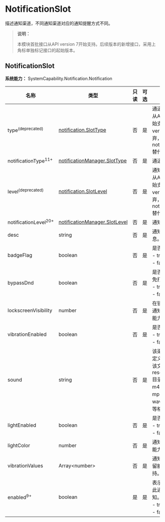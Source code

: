 # NotificationSlot
<!--Kit: Notification Kit-->
<!--Subsystem: Notification-->
<!--Owner: @michael_woo888-->
<!--Designer: @dongqingran; @wulong158-->
<!--Tester: @wanghong1997-->
<!--Adviser: @fang-jinxu-->

描述通知渠道，不同通知渠道对应的通知提醒方式不同。

> **说明：**
>
> 本模块首批接口从API version 7开始支持。后续版本的新增接口，采用上角标单独标记接口的起始版本。

## NotificationSlot

**系统能力：** SystemCapability.Notification.Notification

| 名称                 | 类型                 | 只读 | 可选 | 说明                   |
| -------------------- | ---------------------|---- | --- |----------------------|
| type<sup>(deprecated)</sup> | [notification.SlotType](js-apis-notification.md#slottype) | 否 | 是  | 通道类型。<br>从API version 7开始支持，从API version 11开始废弃，建议使用notificationType替代。                |
| notificationType<sup>11+</sup>                 | [notificationManager.SlotType](js-apis-notificationManager.md#slottype) | 否 | 是  | 通道类型。                |
| level<sup>(deprecated)</sup> | [notification.SlotLevel](js-apis-notificationManager.md#slotlevel) | 否 | 是  | 通知级别。<br>从API version 7开始支持，从API version 20开始废弃，建议使用notificationLevel替代。 |
| notificationLevel<sup>20+</sup>                 | [notificationManager.SlotLevel](js-apis-notificationManager.md#slotlevel) | 否 | 是  | 通知级别。                |
| desc                 | string                | 否 | 是  | 通知渠道描述信息。            |
| badgeFlag            | boolean               | 否 | 是  | 是否显示角标。<br> - true：是。<br> - false：否。              |
| bypassDnd            | boolean               | 否 | 是  | 是否在系统中绕过免打扰模式。<br> - true：是。<br> - false：否。       |
| lockscreenVisibility | number                | 否 | 是  | 在锁定屏幕上显示通知的模式。预留能力，暂不支持。       |
| vibrationEnabled     | boolean               | 否 | 是  | 是否可振动。<br> - true：是。<br> - false：否。               |
| sound                | string                | 否 | 是  | 该渠道的通知的自定义铃声文件名。该文件放在resources/rawfile目录下，支持m4a、aac、mp3、ogg、wav、flac、amr等格式。               |
| lightEnabled         | boolean               | 否 | 是  | 是否闪灯。<br> - true：是。<br> - false：否。                |
| lightColor           | number                | 否 | 是  | 通知灯颜色。预留能力，暂不支持。               |
| vibrationValues      | Array\<number\>       | 否 | 是  | 通知振动样式。预留能力，暂不支持。              |
| enabled<sup>9+</sup> | boolean               | 是 | 是  | 表示是否允许发布此通知渠道的通知。<br> - true：允许。<br> - false：禁止。         |
